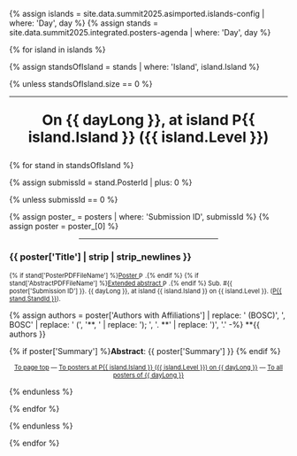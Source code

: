 {% assign islands = site.data.summit2025.asimported.islands-config | where: 'Day', day %}
{% assign stands  = site.data.summit2025.integrated.posters-agenda | where: 'Day', day %}

{% for island in islands %}

{% assign standsOfIsland = stands | where: 'Island', island.Island %}

{% unless standsOfIsland.size == 0 %}

<hr>
<p id="P{{ island.Island }}-{{ day }}" align="center" style="font-weight: bold; font-size: 1.875em">On {{ dayLong }}, at island P{{ island.Island }} ({{ island.Level }})</p>

{% for stand in standsOfIsland %}

{% assign submissId = stand.PosterId | plus: 0 %}

{% unless submissId == 0 %}

{% assign poster_ = posters | where: 'Submission ID', submissId %}
{% assign poster  = poster_[0] %}

<hr style="width:50%;;margin-left:25%">
<h3 id="P{{ stand.StandId | strip }}">{{ poster['Title'] | strip | strip_newlines }}</h3>

<p style="font-size: 80%;">
{% if stand['PosterPDFFileName']   %}<a href="media/proceedings/{{ stand['PosterPDFFileName'] }}"   style="display: inline-flex; align-items: center; line-height: normal;">Poster&nbsp;
	<img style="height: 1em; width: auto; vertical-align: middle; display: inline-block;" src="media/logos/inline-pdf-logo.svg" alt="PDF icon"/></a>.{% endif %}
{% if stand['AbstractPDFFileName'] %}<a href="media/proceedings/{{ stand['AbstractPDFFileName'] }}" style="display: inline-flex; align-items: center; line-height: normal;">Extended abstract&nbsp;
	<img style="height: 1em; width: auto; vertical-align: middle; display: inline-block;" src="media/logos/inline-pdf-logo.svg" alt="PDF icon"/></a>.{% endif %}
Sub. #{{ poster['Submission ID'] }}.
{{ dayLong }}, at island {{ island.Island }} on {{ island.Level }}.
(<a href="#P{{ stand.StandId | strip }}">P{{ stand.StandId }}</a>).</p>

{% assign authors = poster['Authors with Affiliations'] | replace: ' (BOSC)', ', BOSC' | replace: ' (', '**, ' | replace: '); ', '. **' | replace: ')', '.' -%}
**{{ authors }}

{% if poster['Summary'] %}**Abstract**: {{ poster['Summary'] }} {% endif %}

<p align="center" style="font-size: 0.8em"><a class="backnavigation" href="#summary">To page top</a> &mdash; <a href="#P{{ island.Island }}-{{ day }}" class="backnavigation">To posters at P{{ island.Island }} ({{ island.Level }}) on {{ dayLong }}</a> &mdash; <a href="#{{ day }}" class="backnavigation">To all posters of {{ dayLong }}</a></p>

{% endunless %}

{% endfor %}

{% endunless %}

{% endfor %}
